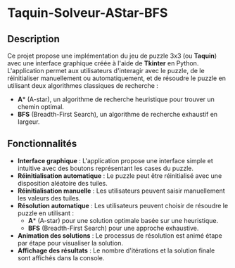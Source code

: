 # Taquin-Solveur-AStar-BFS



## Description

Ce projet propose une implémentation du jeu de puzzle 3x3 (ou **Taquin**) avec une interface graphique créée à l'aide de **Tkinter** en Python. L'application permet aux utilisateurs d'interagir avec le puzzle, de le réinitialiser manuellement ou automatiquement, et de résoudre le puzzle en utilisant deux algorithmes classiques de recherche :
- **A*** (A-star), un algorithme de recherche heuristique pour trouver un chemin optimal.
- **BFS** (Breadth-First Search), un algorithme de recherche exhaustif en largeur.

## Fonctionnalités

- **Interface graphique** : L'application propose une interface simple et intuitive avec des boutons représentant les cases du puzzle.
- **Réinitialisation automatique** : Le puzzle peut être réinitialisé avec une disposition aléatoire des tuiles.
- **Réinitialisation manuelle** : Les utilisateurs peuvent saisir manuellement les valeurs des tuiles.
- **Résolution automatique** : Les utilisateurs peuvent choisir de résoudre le puzzle en utilisant :
  - **A*** (A-star) pour une solution optimale basée sur une heuristique.
  - **BFS** (Breadth-First Search) pour une approche exhaustive.
- **Animation des solutions** : Le processus de résolution est animé étape par étape pour visualiser la solution.
- **Affichage des résultats** : Le nombre d'itérations et la solution finale sont affichés dans la console.


